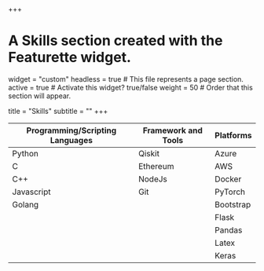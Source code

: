 +++
# A Skills section created with the Featurette widget.
widget = "custom"
headless = true  # This file represents a page section.
active = true  # Activate this widget? true/false
weight = 50  # Order that this section will appear.

title = "Skills"
subtitle = ""
+++

| Programming/Scripting Languages   | Framework and Tools  | Platforms  |
|---|---|---|
| Python  | Qiskit  | Azure  |
| C  | Ethereum  | AWS  |
| C++  | NodeJs  | Docker  |
| Javascript  | Git  | PyTorch  |
| Golang |   | Bootstrap  |
|   |   | Flask  |
|   |   | Pandas  |
|   |   | Latex  |
|   |   | Keras  |
